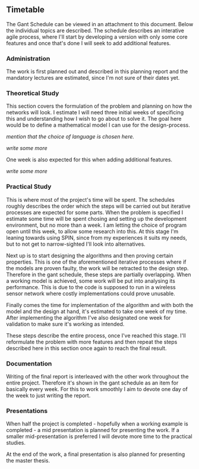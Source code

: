 
## Timetable

The Gant Schedule can be viewed in an attachment to this document. Below the individual topics are described. The schedule describes an interative agile process, where I'll start by developing a version with only some core features and once that's done I will seek to add additional features. 

### Administration

The work is first planned out and described in this planning report and the mandatory lectures are estimated, since I'm not sure of their dates yet. 

### Theoretical Study

This section covers the formulation of the problem and planning on how the networks will look. I estimate I will need three initial weeks of specificing this and understanding how I wish to go about to solve it. The goal here would be to define a mathematical model I can use for the design-process. 

_mention that the choice of language is chosen here._

_write some more_

One week is also expected for this when adding additional features. 

_write some more_

### Practical Study

This is where most of the project's time will be spent. The schedules roughly describes the order which the steps will be carried out but iterative processes are expected for some parts. When the problem is specified I estimate some time will be spent chosing and setting up the development environment, but no more than a week. I am letting the choice of program open until this week, to allow some research into this. At this stage I'm leaning towards using SPIN, since from my experiences it suits my needs, but to not get to narrow-sighted I'll look into alternatives. 

Next up is to start designing the algorithms and then proving certain properties. This is one of the aforementioned iterative processes where if the models are proven faulty, the work will be retracted to the design step. Therefore in the gant schedule, these steps are partially overlapping. When a working model is achieved, some work will be put into analysing its performance. This is due to the code is supposed to run in a wireless sensor network where costly implementations could prove unusable. 

Finally comes the time for implementation of the algorithm and with both the model and the design at hand, it's estimated to take one week of my time. After implementing the algorithm I've also designated one week for validation to make sure it's working as intended. 

These steps describe the entire process, once I've reached this stage. I'll reformulate the problem with more features and then repeat the steps described here in this section once again to reach the final result. 

### Documentation

Writing of the final report is interleaved with the other work throughout the entire project. Therefore it's shown in the gant schedule as an item for basically every week. For this to work smoothly I aim to devote one day of the week to just writing the report.

### Presentations

When half the project is completed - hopefully when a working example is completed - a mid presentation is planned for presenting the work. If a smaller mid-presentation is preferred I will devote more time to the practical studies. 

At the end of the work, a final presentation is also planned for presenting the master thesis.
